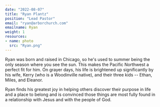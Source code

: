 ```yaml
---
date: "2022-08-07"
title: "Ryan Plantz"
position: "Lead Pastor"
email: "ryan@arborchurch.com"
emailname: Ryan
weight: 1
resources:
- name: photo
  src: "Ryan.png"
---
```


Ryan was born and raised in Chicago, so he's used to summer being the only season where you see the sun. This makes the Pacific Northwest a perfect fit for him. On grayer days, his life is brightened up significantly by his wife, Kerry (who is a Woodinville native), and their three kids -- Ethan, Miles, and Eleanor.

Ryan finds his greatest joy in helping others discover their purpose in life and a place to belong and is convinced those things are most fully found in a relationship with Jesus and with the people of God. 
